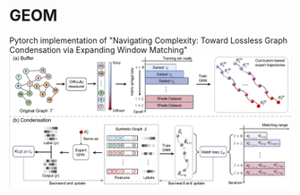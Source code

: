 # GEOM
Pytorch implementation of "Navigating Complexity: Toward Lossless Graph Condensation via Expanding Window Matching"
![](figures/pipeline.png)
